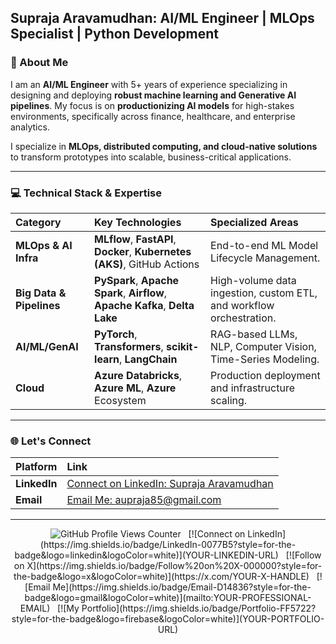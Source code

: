 ## Supraja Aravamudhan: AI/ML Engineer | MLOps Specialist | Python Development 

### 👋 About Me

I am an **AI/ML Engineer** with 5+ years of experience specializing in designing and deploying **robust machine learning and Generative AI pipelines**. My focus is on **productionizing AI models** for high-stakes environments, specifically across finance, healthcare, and enterprise analytics.

I specialize in **MLOps, distributed computing, and cloud-native solutions** to transform prototypes into scalable, business-critical applications.

---

### 💻 Technical Stack & Expertise

| Category | Key Technologies | Specialized Areas |
| :--- | :--- | :--- |
| **MLOps & AI Infra** | **MLflow**, **FastAPI**, **Docker**, **Kubernetes (AKS)**, GitHub Actions | End-to-end ML Model Lifecycle Management. |
| **Big Data & Pipelines** | **PySpark**, **Apache Spark**, **Airflow**, **Apache Kafka**, **Delta Lake** | High-volume data ingestion, custom ETL, and workflow orchestration. |
| **AI/ML/GenAI** | **PyTorch**, **Transformers**, **scikit-learn**, **LangChain** | RAG-based LLMs, NLP, Computer Vision, Time-Series Modeling. |
| **Cloud** | **Azure Databricks**, **Azure ML**, **Azure** Ecosystem | Production deployment and infrastructure scaling. |

---

### 🌐 Let's Connect

| Platform | Link |
| :--- | :--- |
| **LinkedIn** | [Connect on LinkedIn: Supraja Aravamudhan](https://www.linkedin.com/in/suprajaaravamudhan/) |
| **Email** | [Email Me: aupraja85@gmail.com](mailto:asupraja85@gmail.com) |

---
<div align="center"> <img src="https://komarev.com/ghpvc/?username=YOUR-GITHUB-USERNAME&label=Profile%20views&color=0e75b6&style=flat" alt="GitHub Profile Views Counter"/> &nbsp; [![Connect on LinkedIn](https://img.shields.io/badge/LinkedIn-0077B5?style=for-the-badge&logo=linkedin&logoColor=white)](YOUR-LINKEDIN-URL) &nbsp; [![Follow on X](https://img.shields.io/badge/Follow%20on%20X-000000?style=for-the-badge&logo=x&logoColor=white)](https://x.com/YOUR-X-HANDLE) &nbsp; [![Email Me](https://img.shields.io/badge/Email-D14836?style=for-the-badge&logo=gmail&logoColor=white)](mailto:YOUR-PROFESSIONAL-EMAIL) &nbsp; [![My Portfolio](https://img.shields.io/badge/Portfolio-FF5722?style=for-the-badge&logo=firebase&logoColor=white)](YOUR-PORTFOLIO-URL) </div>
